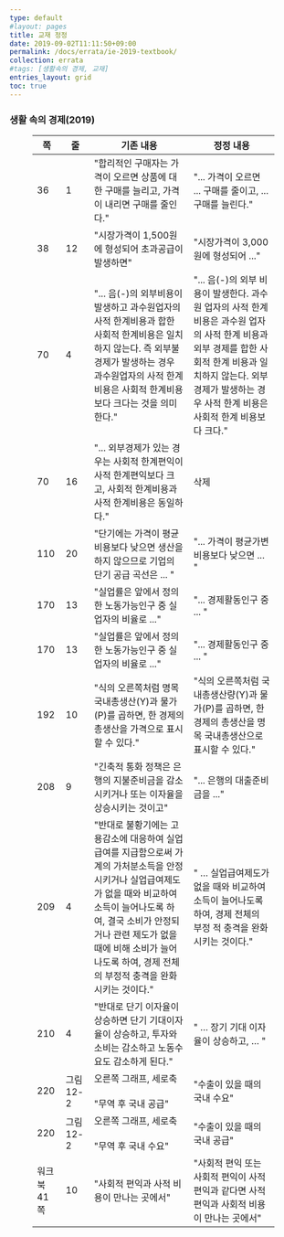 ```yaml
---
type: default
#layout: pages
title: 교재 정정
date: 2019-09-02T11:11:50+09:00
permalink: /docs/errata/ie-2019-textbook/
collection: errata
#tags: [생활속의 경제, 교재]
entries_layout: grid
toc: true
---
```


### 생활 속의 경제(2019)

<!-- wp:table {"hasFixedLayout":true,"align":"wide","className":"is-style-stripes"} -->
<figure class="wp-block-table alignwide is-style-stripes"><table class="has-fixed-layout">
<thead><tr><th>쪽</th><th>줄</th><th>기존 내용</th><th>정정 내용</th></tr></thead>
<tbody><tr><td>36</td><td>1</td><td>"합리적인 구매자는 가격이 오르면 상품에 대한 구매를 늘리고, 가격이 내리면 구매를 줄인다."</td><td>"... 가격이 오르면 ...  구매를 줄이고, ... 구매를 늘린다."</td></tr>
<tr><td>38</td><td>12</td><td>"시장가격이 1,500원에 형성되어 초과공급이 발생하면"</td><td>"시장가격이 3,000원에 형성되어 ..."</td></tr>
<tr><td>70</td><td>4</td><td>"... 음(-)의 외부비용이 발생하고 과수원업자의 사적 한계비용과 합한 사회적 한계비용은 일치하지 않는다. 즉 외부불경제가 발생하는 경우 과수원업자의 사적 한계비용은 사회적 한계비용보다 크다는 것을 의미한다."</td><td>"... 음(-)의 외부 비용이 발생한다. 과수원 업자의 사적 한계 비용은 과수원 업자의 사적 한계 비용과 외부 경제를 합한 사회적 한계 비용과 일치하지 않는다. 외부 경제가 발생하는 경우 사적 한계 비용은 사회적 한계 비용보다 크다."</td></tr>
<tr><td>70</td><td>16</td><td>"... 외부경제가 있는 경우는 사회적 한계편익이 사적 한계편익보다 크고, 사회적 한계비용과 사적 한계비용은 동일하다."</td><td> 삭제 </td></tr>
<tr><td>110</td><td>20</td><td>"단기에는 가격이 평균비용보다 낮으면 생산을 하지 않으므로 기업의 단기 공급 곡선은 ... "</td><td> "... 가격이 평균가변비용보다 낮으면 ... " </td></tr>
<tr><td>170</td><td>13</td><td>"실업률은 앞에서 정의한 노동가능인구 중 실업자의 비율로 ..." </td><td>"... 경제활동인구 중 ... "</td></tr>
<tr><td>170</td><td>13</td><td>"실업률은 앞에서 정의한 노동가능인구 중 실업자의 비율로 ..." </td><td>"... 경제활동인구 중 ... "</td></tr>
<tr><td>192</td><td>10</td><td>"식의 오른쪽처럼 명목 국내총생산(Y)과 물가(P)를 곱하면, 한 경제의 총생산을 가격으로 표시할 수 있다." </td><td>"식의 오른쪽처럼 국내총생산량(Y)과 물가(P)를 곱하면, 한 경제의 총생산을 명목 국내총생산으로 표시할 수 있다."</td></tr>
<tr><td>208</td><td>9</td><td>"긴축적 통화 정책은 은행의 지불준비금을 감소시키거나 또는 이자율을 상승시키는 것이고"</td><td>"... 은행의 대출준비금을 ..." </td></tr>
<tr><td>209</td><td>4</td><td>"반대로 불황기에는 고용감소에 대응하여 실업급여를 지급함으로써 가계의 가처분소득을 안정시키거나 실업급여제도가 없을 때와 비교하여 소득이 늘어나도록 하여, 결국 소비가 안정되거나 관련 제도가 없을 때에 비해 소비가 늘어나도록 하여, 경제 전체의 부정적 충격을 완화시키는 것이다."</td><td>" … 실업급여제도가 없을 때와 비교하여 소득이 늘어나도록 하여, 경제 전체의 부정 적 충격을 완화시키는 것이다."</td></tr>
<tr><td>210</td><td>4</td><td>"반대로 단기 이자율이 상승하면 단기 기대이자율이 상승하고, 투자와 소비는 감소하고 노동수요도 감소하게 된다."</td><td>" … 장기 기대 이자율이 상승하고, … "</td></tr>
<tr><td>220</td><td>그림 12-2</td><td>오른쪽 그래프, 세로축<br><br>"무역 후 국내 공급"</td><td>"수출이 있을 때의 국내 수요"</td></tr>
<tr><td>220</td><td>그림 12-2</td><td>오른쪽 그래프, 세로축<br><br>"무역 후 국내 수요"</td><td>"수출이 있을 때의 국내 공급"</td></tr>
<tr><td>워크북  41쪽</td><td>10</td><td>"사회적 편익과 사적 비용이 만나는 곳에서"</td><td>"사회적 편익 또는 사회적 편익이 사적 편익과 같다면 사적 편익과 사회적 비용이 만나는 곳에서"</td></tr></tbody>
</table></figure>
<!-- /wp:table -->
